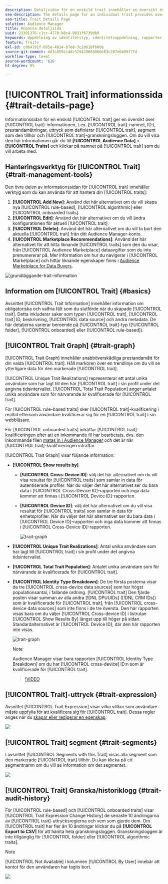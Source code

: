 ```yaml
---
description: Detaljsidan för en enskild trait innehåller en översikt över information som trait name, ID, performance metrics, expressions som definierar trait, segments som den tillhör och trait Audit log. Om du vill visa den här informationen går du till Målgruppsdata > Traits och klickar på namnet på den trait som du vill arbeta med.
seo-description: The details page for an individual trait provides overview of information like the trait name, ID, performance metrics, expressions that define the trait, segments it belongs to, and the trait audit log. To vew these details, go to Audience Data > Traits and click the name of the trait you want to work with.
seo-title: Trait Details Page
solution: Audience Manager
title: Anpassa detaljsida
uuid: 23301376-c1cc-4778-b8c4-9831f6739db9
keywords: Uppdelning av identitetstyp, identitetsuppdelning, rapportering av målgruppsidentitet, enhets-ID, enhets-ID
feature: Traits
exl-id: c0b4791f-885e-4b14-b7e8-3c2d618fb80e
source-git-commit: 4d3c859cc4dc5294286680b0e63c287e0409f7fd
workflow-type: tm+mt
source-wordcount: '616'
ht-degree: 0%

---
```


# [!UICONTROL Trait] informationssida {#trait-details-page}

Informationssidan för en enskild [!UICONTROL trait] ger en översikt över [!UICONTROL trait]-informationen, t.ex. [!UICONTROL trait]-namnet, ID:t, prestandamätningar, uttryck som definierar [!UICONTROL trait], segment som den tillhör och [!UICONTROL trait]-granskningsloggen. Om du vill visa den här informationen går du till **[!UICONTROL Audience Data]** > **[!UICONTROL Traits]** och klickar på namnet på [!UICONTROL trait] som du vill arbeta med.

## Hanteringsverktyg för [!UICONTROL Trait] {#trait-management-tools}

Den övre delen av informationssidan för [!UICONTROL trait] innehåller verktyg som du kan använda för att hantera din [!UICONTROL traits]:

1. **[!UICONTROL Add New]**: Använd det här alternativet om du vill skapa nya [!UICONTROL rule-based], [!UICONTROL algorithmic] eller [!UICONTROL onboarded traits].
2. **[!UICONTROL Edit]**: Använd det här alternativet om du vill ändra konfigurationen för aktuell [!UICONTROL trait].
3. **[!UICONTROL Delete]**: Använd det här alternativet om du vill ta bort den aktuella [!UICONTROL trait] från ditt Audience Manager-konto.
4. **[!UICONTROL Marketplace Recommendations]**: Använd det här alternativet för att hitta liknande [!UICONTROL traits] som den du visar, från [!UICONTROL Audience Marketplace] dataavgifter som du inte prenumererar på. Mer information om hur du navigerar i [!UICONTROL Marketplace] och hittar liknande egenskaper finns i [Audience Marketplace for Data Buyers](../audience-marketplace/marketplace-data-buyers/marketplace-data-buyers.md).

![grundläggande-trait-information](assets/basic-trait-information.png)

## Information om [!UICONTROL Trait] {#basics}

Avsnittet [!UICONTROL Trait Information] innehåller information om obligatoriska och valfria fält som du slutförde när du skapade [!UICONTROL trait]. Detta inkluderar saker som typen [!UICONTROL trait], [!UICONTROL trait] ID, beskrivning, [!UICONTROL data source] och andra metadata. De här detaljerna varierar beroende på [!UICONTROL trait]-typ ([!UICONTROL folder], [!UICONTROL onboarded] eller [!UICONTROL rule-based]).

## [!UICONTROL Trait Graph] {#trait-graph}

[!UICONTROL Trait Graph] innehåller snabböverskådliga prestandamått för din valda [!UICONTROL trait]. Håll markören över en trendlinje om du vill se ytterligare data för den markerade [!UICONTROL trait].

[!UICONTROL Unique Trait Realizations] representerar ett antal unika användare som har lagt till den här [!UICONTROL trait] i sin profil under det angivna tidsintervallet. [!UICONTROL Total Trait Population] anger antalet unika användare som för närvarande är kvalificerade för [!UICONTROL trait].

För [!UICONTROL rule-based traits] sker [!UICONTROL trait]-kvalificering i realtid eftersom användare kvalificerar sig för en [!UICONTROL trait] i sin webbläsare.

För [!UICONTROL onboarded traits] inträffar [!UICONTROL trait]-kvalificeringen efter att en inkommande fil har bearbetats, dvs. den inkommande filen [matas in i Audience Manager](../../faq/faq-inbound-data-ingestion.md) och det är när [!UICONTROL trait]-kvalificeringen inträffar.

[!UICONTROL Trait Graph] visar följande information:

* **[!UICONTROL Show results by]**
   * **[!UICONTROL Cross-Device ID]**: välj det här alternativet om du vill visa resultat för [!UICONTROL traits] som samlar in data för autentiserade profiler. När du väljer det här alternativet ser du bara data i [!UICONTROL Cross-Device ID]-rapporten och inga data kommer att finnas i [!UICONTROL Device ID]-rapporten.
   * **[!UICONTROL Device ID]**: välj det här alternativet om du vill visa resultat för [!UICONTROL traits] som samlar in data för enhetsprofiler. När du väljer det här alternativet ser du bara data i [!UICONTROL Device ID]-rapporten och inga data kommer att finnas i [!UICONTROL Cross-Device ID]-rapporten.

     ![trait-graph](assets/trait-summary.gif)

* **[!UICONTROL Unique Trait Realizations]**: Antal unika användare som har lagt till [!UICONTROL trait] i sin profil under det angivna tidsintervallet.
* **[!UICONTROL Total Trait Population]**: Antalet unika användare som för närvarande är kvalificerade för [!UICONTROL trait].

* **[!UICONTROL Identity Type Breakdown]**: De tre första posterna visar de tre [!UICONTROL cross-device data sources] som har högst populationsantal, i fallande ordning. [!UICONTROL trait] Den fjärde posten visar summan av alla andra [!DNL DPUUIDs] ([!DNL CRM IDs]) som är kvalificerade för [!UICONTROL trait], från [!UICONTROL cross-device data sources] som inte finns i de tre översta. Den här rapporten visas bara om du väljer [!UICONTROL Cross-device ID] i listrutan [!UICONTROL Show Results By] längst upp till höger på sidan. Standardalternativet är [!UICONTROL Device ID], där den här rapporten inte visas.

  ![trait-graph](assets/trait-identity.png)

  >[!NOTE]
  >
  >Audience Manager visar bara rapporten [!UICONTROL Identity Type Breakdown] om du har [!UICONTROL cross-device] ID:n som är kvalificerade för [!UICONTROL trait].

  >[!VIDEO](https://video.tv.adobe.com/v/27977/)

## [!UICONTROL Trait]-uttryck {#trait-expression}

Avsnittet [!UICONTROL Trait Expression] visar vilka villkor som användare måste uppfylla för att kvalificera sig för [!UICONTROL trait]. Dessa regler anges när du [skapar eller redigerar en egenskap](../../features/traits/about-trait-builder.md).

![](assets/traitExpression.png)

## [!UICONTROL Trait] segment {#trait-segments}

I avsnittet [!UICONTROL Segments with this Trait] visas alla segment som den markerade [!UICONTROL trait] tillhör. Du kan klicka på ett segmentnamn om du vill se information om det segmentet.

![](assets/traitSegments.png)

## [!UICONTROL Trait] Granska/historiklogg {#trait-audit-history}

För [!UICONTROL rule-based] och [!UICONTROL onboarded traits] visar [!UICONTROL Trait Expression Change History] de senaste 10 ändringarna av [!UICONTROL trait]-uttrycksreglerna och vem som gjorde dem. Om [!UICONTROL trait] har fler än 10 ändringar klickar du på **[!UICONTROL Export to CSV]** för att hämta hela granskningsloggen. Granskningsloggen är inte tillgänglig för [!UICONTROL folder] eller [!UICONTROL algorithmic traits].

>[!NOTE]
>
>[!UICONTROL Not Available] i kolumnen [!UICONTROL By User] innebär att kontot för den användaren har tagits bort.

![](assets/traitHistory.png)
